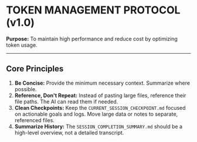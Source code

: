 # TOKEN MANAGEMENT PROTOCOL (v1.0)

**Purpose:** To maintain high performance and reduce cost by optimizing token usage.

---

## Core Principles

1.  **Be Concise:** Provide the minimum necessary context. Summarize where possible.
2.  **Reference, Don't Repeat:** Instead of pasting large files, reference their file paths. The AI can read them if needed.
3.  **Clean Checkpoints:** Keep the `CURRENT_SESSION_CHECKPOINT.md` focused on actionable goals and logs. Move large data or notes to separate, referenced files.
4.  **Summarize History:** The `SESSION_COMPLETION_SUMMARY.md` should be a high-level overview, not a detailed transcript.
